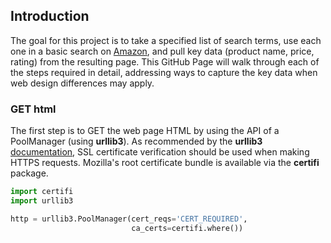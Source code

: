 ## Introduction

The goal for this project is to take a specified list of search terms, use each one in a basic search on [Amazon](https://www.amazon.com/), and pull key data (product name, price, rating) from the resulting page. This GitHub Page will walk through each of the steps required in detail, addressing ways to capture the key data when web design differences may apply.

### GET html

The first step is to GET the web page HTML by using the API of a PoolManager (using **urllib3**). As recommended by the **urllib3** [documentation](https://urllib3.readthedocs.io/en/latest/user-guide.html#ssl), SSL certificate verification should be used when making HTTPS requests. Mozilla's root certificate bundle is available via the **certifi** package.

```python
import certifi
import urllib3

http = urllib3.PoolManager(cert_reqs='CERT_REQUIRED', 
                           ca_certs=certifi.where())
```
